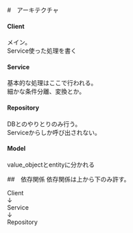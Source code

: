 #　アーキテクチャ

#### Client
メイン。  
Service使った処理を書く

#### Service
基本的な処理はここで行われる。  
細かな条件分離、変換とか。

#### Repository
DBとのやりとりのみ行う。  
Serviceからしか呼び出されない。

#### Model
value_objectとentityに分かれる

##　依存関係
依存関係は上から下のみ許す。

Client  
↓  
Service  
↓  
Repository  

